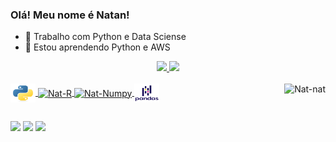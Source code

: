 ### Olá! Meu nome é Natan!

- 🔭 Trabalho com Python e Data Sciense 
- 🌱 Estou aprendendo Python e AWS



<div align="center">
  <a href="https://github.com/NatanGPS">
  <img height="180em" src="https://github-readme-stats.vercel.app/api?username=NatanGPS&show_icons=true&theme=dark&include_all_commits=true&count_private=true"/>
  <img height="180em" src="https://github-readme-stats.vercel.app/api/top-langs/?username=NatanGPS&layout=compact&langs_count=7&theme=dark"/>
</div>
<div style="display: inline_block"><br>
  <img align="center" alt="Nat-Python" height="30" width="40" src="https://raw.githubusercontent.com/devicons/devicon/master/icons/python/python-original.svg">
  <img align="center" alt="Nat-R" height="30" width="40" src="https://cdn.jsdelivr.net/gh/devicons/devicon/icons/r/r-original.svg">
  <img align="center" alt="Nat-Numpy" height="30" width="40" src="https://cdn.jsdelivr.net/gh/devicons/devicon/icons/numpy/numpy-original.svg">
  <img align="center" alt="Nat-Pandas" height="30" width="40" src="https://raw.githubusercontent.com/devicons/devicon/2ae2a900d2f041da66e950e4d48052658d850630/icons/pandas/pandas-original-wordmark.svg">
  <img align="right" alt="Nat-nat" src="https://cdn.discordapp.com/attachments/437342945180516360/930964244814495794/picasion.com_6d37fba9fef7b2196bd002edcf0af0b4.gif">
  
  

##
 
<div> 
  <a href="https://instagram.com/natangps" target="_blank"><img src="https://img.shields.io/badge/-Instagram-%23E4405F?style=for-the-badge&logo=instagram&logoColor=white" target="_blank"></a>
  <a href = "mailto:natangpss@gmail.com"><img src="https://img.shields.io/badge/-Gmail-%23333?style=for-the-badge&logo=gmail&logoColor=white" target="_blank"></a>
  <a href="https://www.linkedin.com/in/natan-gaspar-de-souza-3310aa224" target="_blank"><img src="https://img.shields.io/badge/-LinkedIn-%230077B5?style=for-the-badge&logo=linkedin&logoColor=white" target="_blank"></a> 
